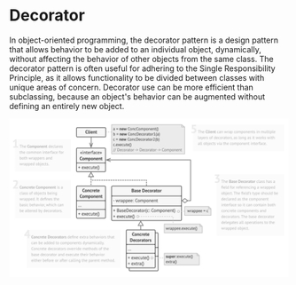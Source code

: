 # Decorator

In object-oriented programming, the decorator pattern is a design pattern that allows behavior to be added to an
individual object, dynamically, without affecting the behavior of other objects from the same class. The decorator
pattern is often useful for adhering to the Single Responsibility Principle, as it allows functionality to be divided
between classes with unique areas of concern. Decorator use can be more efficient than subclassing, because an
object's behavior can be augmented without defining an entirely new object.

![Decorator structure](docs/decorator.png)

